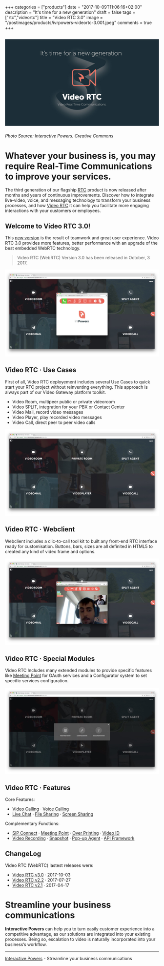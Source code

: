 +++
categories = ["products"]
date = "2017-10-09T11:06:16+02:00"
description = "It's time for a new generation"
draft = false
tags = ["rtc","videortc"]
title = "Video RTC 3.0"
image = "/postimages/products/ivrpowers-videortc-3.001.jpeg"
comments = true
+++

![Video RTC industries](/postimages/products/ivrpowers-videortc-3.001.jpeg)
------------
###### Photo Source: Interactive Powers. Creative Commons

# Whatever your business is, you may require Real-Time Communications to improve your services.

The third generation of our flagship [RTC](http://blog.ivrpowers.com/post/technologies/what-is-rtc/) product is now released after months and years of continuous improvements. Discover how to integrate live-video, voice, and messaging technology to transform your business processes, and how [Video RTC](http://blog.ivrpowers.com/post/products/video-rtc/) it can help you facilitate more engaging interactions with your customers or employees. 

##	Welcome to Video RTC 3.0!

This [new version](http://blog.ivrpowers.com/post/updates/update-video-rtc-webrtc-3.0.0/) is the result of teamwork and great user experience. Video RTC 3.0 provides more features, better performance with an upgrade of the best embedded WebRTC technology.

> Video RTC (WebRTC) Version 3.0 has been released in October, 3 2017.

![Video RTC 3.0](/postimages/products/ivrpowers-videortc-3.004.jpeg)

##	Video RTC · Use Cases

First of all, Video RTC deployement includes several Use Cases to quick start your RTC project without reinventing everything. This approach is always part of our Video Gateway platform toolkit.

* Video Room, multipeer public or private videoroom
* Video SPLIT, integration for your PBX or Contact Center
* Video Mail, record video messages
* Video Player, play recorded video messages
* Video Call, direct peer to peer video calls

![Video RTC 3.0](/postimages/products/ivrpowers-videortc-3.002.jpeg)

## Video RTC · Webclient

Webclient includes a clic-to-call tool kit to built any front-end RTC interface ready for customisation. Buttons, bars, sizes are all definited in HTML5 to created any kind of video frame and options.

![Video RTC 3.0](/postimages/products/ivrpowers-videortc-3.005.jpeg)

## Video RTC · Special Modules

Video RTC Includes many extended modules to provide specific features like [Meeting Point](http://blog.ivrpowers.com/post/products/video-rtc-meeting-point/) for OAuth services and a Configurator system to set specific services configuration.

![Video RTC 3.0](/postimages/products/ivrpowers-videortc-3.003.jpeg)

## Video RTC · Features

Core Features:

* [Video Calling](http://blog.ivrpowers.com/post/products/video-rtc-video-calling/) · [Voice Calling](http://blog.ivrpowers.com/post/products/video-rtc-voice-calling/)
* [Live Chat](http://blog.ivrpowers.com/post/products/video-rtc-live-chat/) · [File Sharing](http://blog.ivrpowers.com/post/products/video-rtc-file-sharing/) · [Screen Sharing](http://blog.ivrpowers.com/post/products/video-rtc-screen-sharing/)

Complementary Functions:

* [SIP Connect](http://blog.ivrpowers.com/post/products/video-rtc-sip-connect/) ·  [Meeting Point](http://blog.ivrpowers.com/post/products/video-rtc-meeting-point/) · [Over Printing](http://blog.ivrpowers.com/post/products/video-rtc-over-printing/) · [Video ID](http://blog.ivrpowers.com/post/products/video-rtc-video-id/)
* [Video Recording](http://blog.ivrpowers.com/post/products/video-rtc-video-recording/) · [Snapshot](http://blog.ivrpowers.com/post/products/video-rtc-snapshot/) · [Pop-up Agent](http://blog.ivrpowers.com/post/products/video-rtc-pop-up-agent/) · [API Framework](http://blog.ivrpowers.com/post/products/video-rtc-api-framework/)
 
## ChangeLog

Video RTC (WebRTC) lastest releases were:

* [Video RTC v3.0](http://blog.ivrpowers.com/post/updates/update-video-rtc-webrtc-3.0.0/) · 2017-10-03
* [Video RTC v2.2](http://blog.ivrpowers.com/post/updates/update-video-rtc-webrtc-2.2.0/) · 2017-07-27
* [Video RTC v2.1](http://blog.ivrpowers.com/post/updates/update-video-rtc-webrtc-2.1.0/) · 2017-04-17

# Streamline your business communications

**Interactive Powers** can help you to turn easily customer experience into a competitive advantage, as our solutions are integrated into your existing processes. Being so, escalation to video is naturally incorporated into your business’s workflow.

---
[Interactive Powers](http://www.ivrpowers.com/ ) - Streamline your business communications
